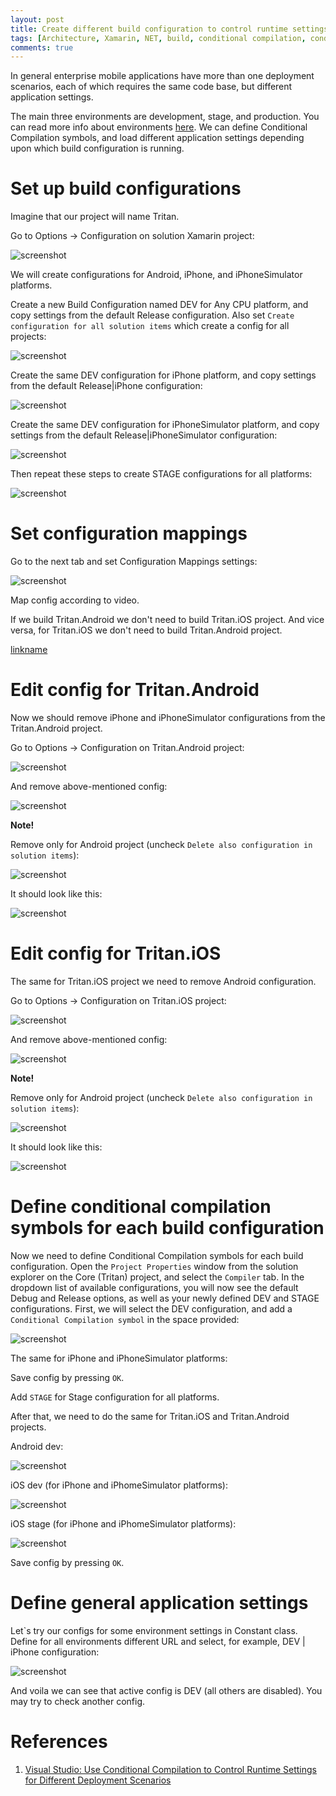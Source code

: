 ```yaml
---
layout: post
title: Create different build configuration to control runtime settings for different environments
tags: [Architecture, Xamarin, NET, build, conditional compilation, conditional methods]
comments: true
---
```


In general enterprise mobile applications have more than one deployment scenarios, each of which requires the same code base, but different application settings.

The main three environments are development, stage, and production. You can read more info about environments [here](https://dev.to/flippedcoding/difference-between-development-stage-and-production-d0p). We can define Conditional Compilation symbols, and load different application settings depending upon which build configuration is running.

# Set up build configurations

Imagine that our project will name Tritan.

Go to Options → Configuration on solution Xamarin project:

![screenshot](/images/BuildConfigurations/1.png "Configuration")

We will create configurations for Android, iPhone, and iPhoneSimulator platforms.

Create a new Build Configuration named DEV for Any CPU platform, and copy settings from the default Release configuration. Also set `Create configuration for all solution items` which create a config for all projects:

![screenshot](/images/BuildConfigurations/2.png "Create configuration for all solution items")

Create the same DEV configuration for iPhone platform, and copy settings from the default Release|iPhone configuration:

![screenshot](/images/BuildConfigurations/3.png "DEV configuration for iPhone platform")

Create the same DEV configuration for iPhoneSimulator platform, and copy settings from the default Release|iPhoneSimulator configuration:

![screenshot](/images/BuildConfigurations/4.png "DEV configuration for iPhoneSimulator platform")

Then repeat these steps to create STAGE configurations for all platforms:

![screenshot](/images/BuildConfigurations/5.png "STAGE configurations")

# Set configuration mappings 

Go to the next tab and set Configuration Mappings settings:

![screenshot](/images/BuildConfigurations/6.png "Configuration Mappings settings")

Map config according to video. 

If we build Tritan.Android we don't need to build Tritan.iOS project. And vice versa, for Tritan.iOS we don't need to build Tritan.Android project.

[linkname](https://youtu.be/BIwGQ7HZB7Y)

# Edit config for Tritan.Android

Now we should remove iPhone and iPhoneSimulator configurations from the Tritan.Android project. 

Go to Options → Configuration on Tritan.Android project:

![screenshot](/images/BuildConfigurations/7.png "Configuration on Tritan.Android")

And remove above-mentioned config:

![screenshot](/images/BuildConfigurations/8.png "Remove above-mentioned config")

**Note!**

Remove only for Android project (uncheck `Delete also configuration in solution items`):

![screenshot](/images/BuildConfigurations/9.png "Delete also configuration in solution items for Android")

It should look like this:

![screenshot](/images/BuildConfigurations/10.png "Android Config")

# Edit config for Tritan.iOS
The same for Tritan.iOS project we need to remove Android configuration. 

Go to Options → Configuration on Tritan.iOS project:

![screenshot](/images/BuildConfigurations/11.png "Configuration on Tritan.iOS project")

And remove above-mentioned config:

![screenshot](/images/BuildConfigurations/12.png "Remove config")

**Note!**

Remove only for Android project (uncheck `Delete also configuration in solution items`):

![screenshot](/images/BuildConfigurations/13.png "Delete also configuration in solution items for iOS")

It should look like this:

![screenshot](/images/BuildConfigurations/14.png "Configuration on Tritan.Android project")

# Define conditional compilation symbols for each build configuration
Now we need to define Conditional Compilation symbols for each build configuration. Open the `Project Properties` window from the solution explorer on the Core (Tritan) project, and select the `Compiler` tab. In the dropdown list of available configurations, you will now see the default Debug and Release options, as well as your newly defined DEV and STAGE configurations. First, we will select the DEV configuration, and add a `Conditional Compilation symbol` in the space provided:

![screenshot](/images/BuildConfigurations/15.png "Define conditional compilation symbols for Tritan.Android project")

The same for iPhone and iPhoneSimulator platforms:

Save config by pressing `OK`.

Add `STAGE` for Stage configuration for all platforms.

After that, we need to do the same for Tritan.iOS and Tritan.Android projects. 

Android dev:

![screenshot](/images/BuildConfigurations/16.png "Android dev")

iOS dev (for iPhone and iPhomeSimulator platforms):

![screenshot](/images/BuildConfigurations/17.png "Define conditional compilation symbols for Dev Tritan.iOS project")

iOS stage (for iPhone and iPhomeSimulator platforms):

![screenshot](/images/BuildConfigurations/18.png "Define conditional compilation symbols for Stage Tritan.iOS")

Save config by pressing `OK`.

# Define general application settings

Let`s try our configs for some environment settings in Constant class. Define for all environments different URL and select, for example, DEV | iPhone configuration:

![screenshot](/images/BuildConfigurations/19.png "Result")

And voila we can see that active config is DEV (all others are disabled). You may try to check another config.

# References
1. [Visual Studio: Use Conditional Compilation to Control Runtime Settings for Different Deployment Scenarios](http://johnatten.com/2012/08/18/visual-studio-use-conditional-compilation-to-control-runtime-settings-for-different-deployment-scenarios/)
